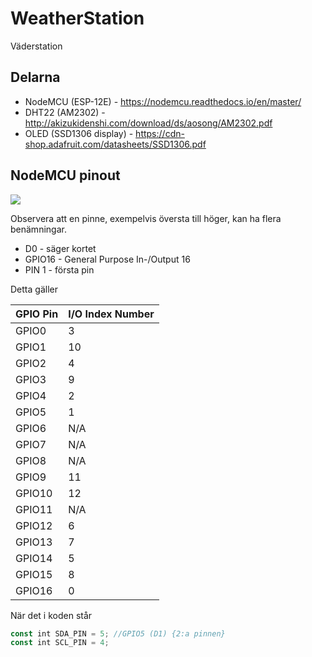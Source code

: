 # WeatherStation
Väderstation

## Delarna
* NodeMCU (ESP-12E) - https://nodemcu.readthedocs.io/en/master/
* DHT22 (AM2302) - http://akizukidenshi.com/download/ds/aosong/AM2302.pdf
* OLED (SSD1306 display) - https://cdn-shop.adafruit.com/datasheets/SSD1306.pdf

## NodeMCU pinout
<img src="https://pradeepsinghblog.files.wordpress.com/2016/04/nodemcu_pins.png">

Observera att en pinne, exempelvis översta till höger, kan ha flera benämningar.
* D0 - säger kortet
* GPIO16 - General Purpose In-/Output 16
* PIN 1 - första pin

Detta gäller

| GPIO Pin | I/O Index Number |
|----------|------------------|
| GPIO0  | 3 |
| GPIO1  | 10 | 
| GPIO2  | 4 |
| GPIO3  | 9 |
| GPIO4  | 2 | 
| GPIO5  | 1 |
| GPIO6 | N/A |
| GPIO7 | N/A | 
| GPIO8 | N/A |
| GPIO9 | 11 |
| GPIO10 | 12 |
| GPIO11 | N/A |
| GPIO12 | 6 |
| GPIO13 | 7 |
| GPIO14 | 5 |
| GPIO15 | 8 |
| GPIO16 | 0 |

När det i koden står 

```javascript
const int SDA_PIN = 5; //GPIO5 (D1) {2:a pinnen}
const int SCL_PIN = 4;
```